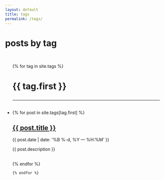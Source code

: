 ```yaml
---
layout: default
title: tags
permalink: /tags/
---
```


<div class="header-bar">
  <h1>posts by tag</h1>
  <br/>
</div>


<ul class="post-list">
    {% for tag in site.tags %}
    <h1><p class="post-title">{{ tag.first }}</p></h1>
      <hr>
      <br/>
      <li>
      {% for post in site.tags[tag.first] %}
            <h2><a href="{{ post.url | prepend: site.baseurl }}">{{ post.title }}</a></h2>
            <p class="post-meta">{{ post.date | date: '%B %-d, %Y — %H:%M' }}</p>
            <p>{{ post.description }}</p>
            <br/>
        {% endfor %}
      </li>
      
    {% endfor %}
</ul>
